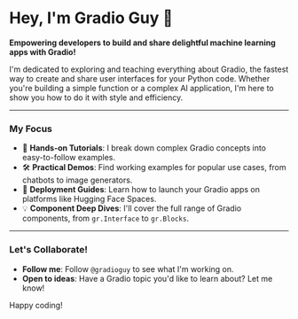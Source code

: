 # Hey, I'm Gradio Guy 👋

<p align="center"
<img src="Logo.png" alt="Alt text for the image">
</p>

**Empowering developers to build and share delightful machine learning apps with Gradio!**

I'm dedicated to exploring and teaching everything about Gradio, the fastest way to create and share user interfaces for your Python code. Whether you're building a simple function or a complex AI application, I'm here to show you how to do it with style and efficiency.

-----

### My Focus

  - 🧪 **Hands-on Tutorials**: I break down complex Gradio concepts into easy-to-follow examples.
  - 🛠️ **Practical Demos**: Find working examples for popular use cases, from chatbots to image generators.
  - 🚀 **Deployment Guides**: Learn how to launch your Gradio apps on platforms like Hugging Face Spaces.
  - 💡 **Component Deep Dives**: I'll cover the full range of Gradio components, from `gr.Interface` to `gr.Blocks`.

-----

### Let's Collaborate!

  - **Follow me**: Follow `@gradioguy` to see what I'm working on.
  - **Open to ideas**: Have a Gradio topic you'd like to learn about? Let me know\!

Happy coding!
